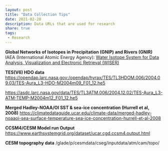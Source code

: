 ```yaml
---
layout: post
title: "Data Collection Tips"
date: 2021-02-28
description: Data URLs that are used for research
share: true
tags:
 - Research
---
```


**Global Networks of Isotopes in Precipitation (GNIP) and Rivers (GNIR)**
IAEA (International Atomic Energy Agency): [Water Isotope System for Data Analysis, Visualization and Electronic Retrieval (WISER)](http://www-naweb.iaea.org/napc/ih/IHS_resources_isohis.html)

**TES(V6) HDO data**
<https://opendap.larc.nasa.gov:/opendap/hyrax/TES/TL3HDOM.006/2004.09.03/TES-Aura_L3-HDO-M2004m09_F01_12.he5>

<https://asdc.larc.nasa.gov/data/TES/TL3ATM.006/2004.12.02/TES-Aura_L3-ATM-TEMP-M2004m12_F01_12.he5>

**Merged Hadley-NOAA/OI SST & sea-ice concentration (Hurrell et al, 2008)**
<https://climatedataguide.ucar.edu/climate-data/merged-hadley-noaaoi-sea-surface-temperature-sea-ice-concentration-hurrell-et-al-2008>

**CCSM4/CESM Model run Output**
<https://www.earthsystemgrid.org/dataset/ucar.cgd.ccsm4.output.html>

**CESM topography data**
/glade/p/cesmdata/cseg/inputdata/atm/cam/topo/